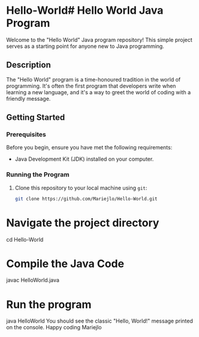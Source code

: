 # Hello-World# Hello World Java Program

Welcome to the "Hello World" Java program repository! This simple project serves as a starting point for anyone new to Java programming.

## Description

The "Hello World" program is a time-honoured tradition in the world of programming. It's often the first program that developers write when learning a new language, and it's a way to greet the world of coding with a friendly message.

## Getting Started

### Prerequisites

Before you begin, ensure you have met the following requirements:

- Java Development Kit (JDK) installed on your computer.

### Running the Program

1. Clone this repository to your local machine using `git`:

   ```bash
   git clone https://github.com/Mariejlo/Hello-World.git
# Navigate the project directory
cd Hello-World
# Compile the Java Code
javac HelloWorld.java
# Run the program
java HelloWorld
You should see the classic "Hello, World!" message printed on the console.
Happy coding Mariejlo
